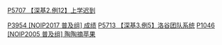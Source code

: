 	
[P5707 【深基2.例12】上学迟到](https://www.luogu.com.cn/problem/P5707)
	
[P3954 \[NOIP2017 普及组\] 成绩](https://www.luogu.com.cn/problem/P3954)
[P5713 【深基3.例5】洛谷团队系统](https://www.luogu.com.cn/problem/P5713)
[P1046 \[NOIP2005 普及组\] 陶陶摘苹果](https://www.luogu.com.cn/problem/P1046)